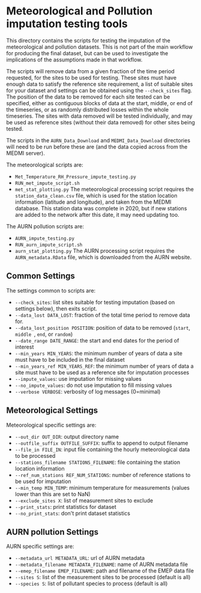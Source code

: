 # Meteorological and Pollution imputation testing tools

This directory contains the scripts for testing the imputation of the meteorological 
and pollution datasets. This is not part of the main workflow for producing the final
dataset, but can be used to investigate the implications of the assumptions made in
that workflow.

The scripts will remove data from a given fraction of the time period requested, for 
the sites to be used for testing. These sites must have enough data to satisfy the
reference site requirement, a list of suitable sites for your dataset and settings 
can be obtained using the `--check_sites` flag. The position of the data to be removed
for each site tested can be specified, either as contiguous blocks of data at the start,
middle, or end of the timeseries, or as randomly distributed losses within the whole
timeseries. The sites with data removed will be tested individually, and may be used
as reference sites (without their data removed) for other sites being tested.

The scripts in the `AURN_Data_Download` and `MEDMI_Data_Download` directories will
need to be run before these are (and the data copied across from the MEDMI server).

The meteorological scripts are:
- `Met_Temperature_RH_Pressure_impute_testing.py`
- `RUN_met_impute_script.sh`
- `met_stat_plotting.py`
The meteorological processing script requires the `station_data_clean.csv` file, which
is used for the station location information (latitude and longitude), and taken from
the MEDMI database. This station data was complete in 2020, but if new stations are
added to the network after this date, it may need updating too.

The AURN pollution scripts are:
- `AURN_impute_testing.py`
- `RUN_aurn_impute_script.sh`
- `aurn_stat_plotting.py`
The AURN processing script requires the `AURN_metadata.RData` file, which is downloaded
from the AURN website.

## Common Settings

The settings common to scripts are:
- `--check_sites`: list sites suitable for testing imputation (based on settings below), 
      then exits script.
- `--data_lost DATA_LOST`: fraction of the total time period to remove data for. 
- `--data_lost_position POSITION`: position of data to be removed (`start`, `middle `, `end`, or `random`) 
- `--date_range DATE_RANGE`: the start and end dates for the period of interest
- `--min_years MIN_YEARS`: the minimum number of years of data a site must have to be included
      in the final dataset
- `--min_years_ref MIN_YEARS_REF`: the minimum number of years of data a site must have to
      be used as a reference site for imputation processes
- `--impute_values`: use imputation for missing values
- `--no_impute_values`: do not use imputation to fill missing values
- `--verbose VERBOSE`: verbosity of log messages (0=minimal)

## Meteorological Settings

Meteorological specific settings are:
- `--out_dir OUT_DIR`: output directory name
- `--outfile_suffix OUTFILE_SUFFIX`: suffix to append to output filename
- `--file_in FILE_IN`: input file containing the hourly meteorological data to be processed
- `--stations_filename STATIONS_FILENAME`: file containing the station location information
- `--ref_num_stations REF_NUM_STATIONS`: number of reference stations to be used for imputation
- `--min_temp MIN_TEMP`: minimum temperature for measurements (values lower than this are set to NaN)
- `--exclude_sites X`: list of measurement sites to exclude
- `--print_stats`: print statistics for dataset
- `--no_print_stats`: don't print dataset statistics

## AURN pollution Settings

AURN specific settings are:
- `--metadata_url METADATA_URL`: url of AURN metadata
- `--metadata_filename METADATA_FILENAME`: name of AURN metadata file
- `--emep_filename EMEP_FILENAME`: path and filename of the EMEP data file
- `--sites S`: list of the measurement sites to be processed (default is all)
- `--species S`: list of pollutant species to process (default is all)
